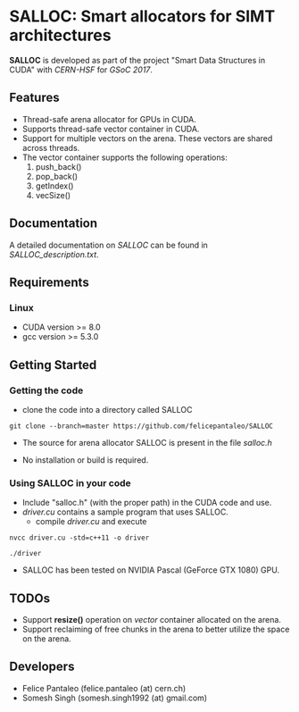
# SALLOC: Smart allocators for SIMT architectures 

**SALLOC** is developed as part of the project "Smart Data Structures in CUDA" with _CERN-HSF_ for _GSoC 2017_.

## Features

- Thread-safe arena allocator for GPUs in CUDA.
- Supports thread-safe vector container in CUDA.
- Support for multiple vectors on the arena. These vectors are shared across threads.
- The vector container supports the following operations:
    1. push_back()
    2. pop_back()
    3. getIndex()
    4. vecSize() 

## Documentation

A detailed documentation on *SALLOC* can be found in *SALLOC_description.txt*.

## Requirements

### Linux

- CUDA version >= 8.0
- gcc version >= 5.3.0

## Getting Started

### Getting the code

- clone the code into a directory called SALLOC
```
git clone --branch=master https://github.com/felicepantaleo/SALLOC
```
- The source for arena allocator SALLOC is present in the file *salloc.h*

- No installation or build is required. 

### Using SALLOC in your code

- Include "salloc.h" (with the proper path) in the CUDA code and use.
- *driver.cu* contains a sample program that uses SALLOC.
    - compile *driver.cu* and execute
```    
nvcc driver.cu -std=c++11 -o driver

./driver
```
- SALLOC has been tested on NVIDIA Pascal (GeForce GTX 1080) GPU.

## TODOs

- Support **resize()** operation on *vector* container allocated on the arena.
- Support reclaiming of free chunks in the arena to better utilize the space on the arena.

## Developers

- Felice Pantaleo (felice.pantaleo (at) cern.ch)
- Somesh Singh (somesh.singh1992 (at) gmail.com)

